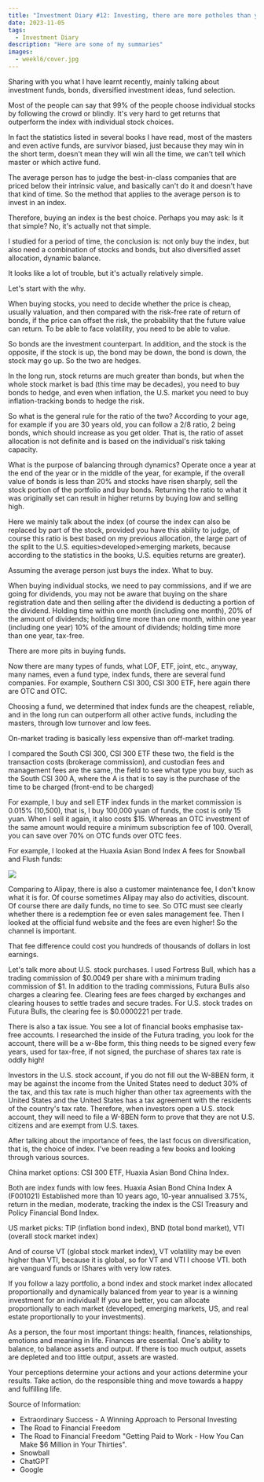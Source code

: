```yaml
---
title: "Investment Diary #12: Investing, there are more potholes than you think"
date: 2023-11-05
tags:
  - Investment Diary
description: "Here are some of my summaries"
images:
  - weekl6/cover.jpg
---
```


Sharing with you what I have learnt recently, mainly talking about investment funds, bonds, diversified investment ideas, fund selection.

Most of the people can say that 99% of the people choose individual stocks by following the crowd or blindly. It's very hard to get returns that outperform the index with individual stock choices.

In fact the statistics listed in several books I have read, most of the masters and even active funds, are survivor biased, just because they may win in the short term, doesn't mean they will win all the time, we can't tell which master or which active fund.

The average person has to judge the best-in-class companies that are priced below their intrinsic value, and basically can't do it and doesn't have that kind of time. So the method that applies to the average person is to invest in an index.

Therefore, buying an index is the best choice. Perhaps you may ask: Is it that simple? No, it's actually not that simple.

I studied for a period of time, the conclusion is: not only buy the index, but also need a combination of stocks and bonds, but also diversified asset allocation, dynamic balance.

It looks like a lot of trouble, but it's actually relatively simple.

Let's start with the why.

When buying stocks, you need to decide whether the price is cheap, usually valuation, and then compared with the risk-free rate of return of bonds, if the price can offset the risk, the probability that the future value can return. To be able to face volatility, you need to be able to value.

So bonds are the investment counterpart. In addition, and the stock is the opposite, if the stock is up, the bond may be down, the bond is down, the stock may go up. So the two are hedges.

In the long run, stock returns are much greater than bonds, but when the whole stock market is bad (this time may be decades), you need to buy bonds to hedge, and even when inflation, the U.S. market you need to buy inflation-tracking bonds to hedge the risk.

So what is the general rule for the ratio of the two? According to your age, for example if you are 30 years old, you can follow a 2/8 ratio, 2 being bonds, which should increase as you get older. That is, the ratio of asset allocation is not definite and is based on the individual's risk taking capacity.

What is the purpose of balancing through dynamics? Operate once a year at the end of the year or in the middle of the year, for example, if the overall value of bonds is less than 20% and stocks have risen sharply, sell the stock portion of the portfolio and buy bonds. Returning the ratio to what it was originally set can result in higher returns by buying low and selling high.

Here we mainly talk about the index (of course the index can also be replaced by part of the stock, provided you have this ability to judge, of course this ratio is best based on my previous allocation, the large part of the split to the U.S. equities>developed>emerging markets, because according to the statistics in the books, U.S. equities returns are greater).

Assuming the average person just buys the index. What to buy.

When buying individual stocks, we need to pay commissions, and if we are going for dividends, you may not be aware that buying on the share registration date and then selling after the dividend is deducting a portion of the dividend. Holding time within one month (including one month), 20% of the amount of dividends; holding time more than one month, within one year (including one year) 10% of the amount of dividends; holding time more than one year, tax-free.

There are more pits in buying funds.

Now there are many types of funds, what LOF, ETF, joint, etc., anyway, many names, even a fund type, index funds, there are several fund companies. For example, Southern CSI 300, CSI 300 ETF, here again there are OTC and OTC.

Choosing a fund, we determined that index funds are the cheapest, reliable, and in the long run can outperform all other active funds, including the masters, through low turnover and low fees.

On-market trading is basically less expensive than off-market trading.

I compared the South CSI 300, CSI 300 ETF these two, the field is the transaction costs (brokerage commission), and custodian fees and management fees are the same, the field to see what type you buy, such as the South CSI 300 A, where the A is that is to say is the purchase of the time to be charged (front-end to be charged)

For example, I buy and sell ETF index funds in the market commission is 0.015% (10,500), that is, I buy 100,000 yuan of funds, the cost is only 15 yuan. When I sell it again, it also costs $15. Whereas an OTC investment of the same amount would require a minimum subscription fee of 100. Overall, you can save over 70% on OTC funds over OTC fees.

For example, I looked at the Huaxia Asian Bond Index A fees for Snowball and Flush funds:

![](ddd.png)

Comparing to Alipay, there is also a customer maintenance fee, I don't know what it is for. Of course sometimes Alipay may also do activities, discount. Of course there are daily funds, no time to see. So OTC must see clearly whether there is a redemption fee or even sales management fee. Then I looked at the official fund website and the fees are even higher! So the channel is important.

That fee difference could cost you hundreds of thousands of dollars in lost earnings.

Let's talk more about U.S. stock purchases. I used Fortress Bull, which has a trading commission of $0.0049 per share with a minimum trading commission of $1. In addition to the trading commissions, Futura Bulls also charges a clearing fee. Clearing fees are fees charged by exchanges and clearing houses to settle trades and secure trades. For U.S. stock trades on Futura Bulls, the clearing fee is $0.0000221 per trade.

There is also a tax issue. You see a lot of financial books emphasise tax-free accounts. I researched the inside of the Futura trading, you look for the account, there will be a w-8be form, this thing needs to be signed every few years, used for tax-free, if not signed, the purchase of shares tax rate is oddly high!

Investors in the U.S. stock account, if you do not fill out the W-8BEN form, it may be against the income from the United States need to deduct 30% of the tax, and this tax rate is much higher than other tax agreements with the United States and the United States has a tax agreement with the residents of the country's tax rate. Therefore, when investors open a U.S. stock account, they will need to file a W-8BEN form to prove that they are not U.S. citizens and are exempt from U.S. taxes.

After talking about the importance of fees, the last focus on diversification, that is, the choice of index. I've been reading a few books and looking through various sources.

China market options: CSI 300 ETF, Huaxia Asian Bond China Index.

Both are index funds with low fees. Huaxia Asian Bond China Index A (F001021) Established more than 10 years ago, 10-year annualised 3.75%, return in the median, moderate, tracking the index is the CSI Treasury and Policy Financial Bond Index.

US market picks: TIP (inflation bond index), BND (total bond market), VTI (overall stock market index)

And of course VT (global stock market index), VT volatility may be even higher than VTI, because it is global, so for VT and VTI I choose VTI. both are vanguard funds or IShares with very low rates.

If you follow a lazy portfolio, a bond index and stock market index allocated proportionally and dynamically balanced from year to year is a winning investment for an individual! If you are better, you can allocate proportionally to each market (developed, emerging markets, US, and real estate proportionally to your investments).

As a person, the four most important things: health, finances, relationships, emotions and meaning in life. Finances are essential. One's ability to balance, to balance assets and output. If there is too much output, assets are depleted and too little output, assets are wasted.

Your perceptions determine your actions and your actions determine your results. Take action, do the responsible thing and move towards a happy and fulfilling life.

Source of Information:

- Extraordinary Success - A Winning Approach to Personal Investing  
- The Road to Financial Freedom  
- The Road to Financial Freedom "Getting Paid to Work - How You Can Make $6 Million in Your Thirties".  
- Snowball
- ChatGPT
- Google